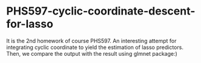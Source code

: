 # PHS597-cyclic-coordinate-descent-for-lasso
It is the 2nd homework of course PHS597. An interesting attempt for integrating cyclic coordinate to yield the estimation of lasso predictors. Then, we compare the output with the result using glmnet package:)
